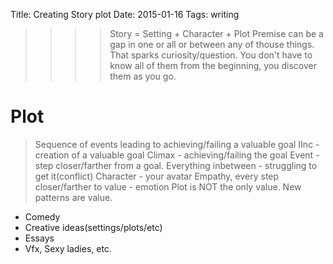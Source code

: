 Title: Creating Story plot
Date: 2015-01-16
Tags: writing

>>>> Story = Setting + Character + Plot
>>>> Premise can be a gap in one or all or between any of thouse things.
That sparks curiosity/question.
You don't have to know all of them from the beginning, you discover them as you go.

# Plot
> Sequence of events leading to achieving/failing a valuable goal
> IInc - creation of a valuable goal
> Climax - achieving/failing the goal
> Event - step closer/farther from a goal.
> Everything inbetween - struggling to get it(conflict)
> Character - your avatar
> Empathy, every step closer/farther to value - emotion
Plot is NOT the only value.
New patterns are value.
- Comedy
- Creative ideas(settings/plots/etc)
- Essays
- Vfx, Sexy ladies, etc.

